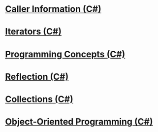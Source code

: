 # [Caller Information (C#)](caller-information.md)
# [Iterators (C#)](iterators.md)
# [Programming Concepts (C#)](index.md)
# [Reflection (C#)](reflection.md)
# [Collections (C#)](collections.md)
# [Object-Oriented Programming (C#)](object-oriented-programming.md)
